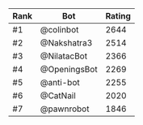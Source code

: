 Rank|Bot|Rating
---|---|---
#1|@colinbot|2644
#2|@Nakshatra3|2514
#3|@NilatacBot|2366
#4|@OpeningsBot|2269
#5|@anti-bot|2255
#6|@CatNail|2020
#7|@pawnrobot|1846

